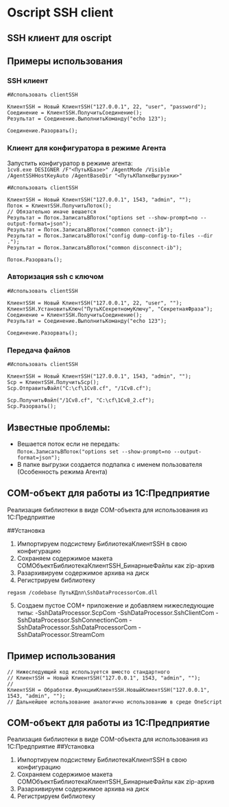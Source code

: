# Oscript SSH client 

## SSH клиент для oscript

## Примеры использования
### SSH клиент

```bsl
#Использовать clientSSH
    
КлиентSSH = Новый КлиентSSH("127.0.0.1", 22, "user", "password");
Соединение = КлиентSSH.ПолучитьСоединение();
Результат = Соединение.ВыполнитьКоманду("echo 123");   
    
Соединение.Разорвать();

```

### Клиент для конфигуратора в режиме Агента 

Запустить конфигуратор в режиме агента:  
`
1cv8.exe DESIGNER /F"<ПутьКБазе>" /AgentMode /Visible /AgentSSHHostKeyAuto /AgentBaseDir "<ПутьКПапкеВыгрузки>"
`


```bsl
#Использовать clientSSH

КлиентSSH = Новый КлиентSSH("127.0.0.1", 1543, "admin", "");
Поток = КлиентSSH.ПолучитьПоток();
// Обязательно иначе вешается
Результат = Поток.ЗаписатьВПоток("options set --show-prompt=no --output-format=json");
Результат = Поток.ЗаписатьВПоток("common connect-ib");
Результат = Поток.ЗаписатьВПоток("config dump-config-to-files --dir .");
Результат = Поток.ЗаписатьВПоток("common disconnect-ib");

Поток.Разорвать();

```


### Авторизация ssh с ключом

```bsl
#Использовать clientSSH
    
КлиентSSH = Новый КлиентSSH("127.0.0.1", 22, "user", "");
КлиентSSH.УстановитьКлюч("ПутьКСекретномуКлючу", "СекретнаяФраза");
Соединение = КлиентSSH.ПолучитьСоединение();
Результат = Соединение.ВыполнитьКоманду("echo 123");   
    
Соединение.Разорвать();

```

### Передача файлов

```bsl
#Использовать clientSSH
    
КлиентSSH = Новый КлиентSSH("127.0.0.1", 1543, "admin", "");
Scp = КлиентSSH.ПолучитьScp();
Scp.ОтправитьФайл("C:\cf\1Cv8.cf", "/1Cv8.cf");

Scp.ПолучитьФайл("/1Cv8.cf", "C:\cf\1Cv8_2.cf");
Scp.Разорвать();

```





## Известные проблемы:
* Вешается поток если не передать:  
 `Поток.ЗаписатьВПоток("options set --show-prompt=no --output-format=json");`  
 * В папке выгрузки создается подпапка с именем пользователя (Особенность режима Агента)

## COM-объект для работы из 1С:Предприятие

Реализация библиотеки в виде COM-объекта для использования из 1С:Предприятие

##Установка
1. Импортируем подсистему БиблиотекаКлиентSSH в свою конфигурацию
2. Сохраняем содержимое макета COMОбъектБиблиотекаКлиентSSH_БинарныеФайлы как zip-архив
3. Разархивируем содержимое архива на диск
4. Регистрируем библиотеку

```
regasm /codebase ПутьКДлл\SshDataProcessorCom.dll
```

5. Создаем пустое COM+ приложение и добавляем нижеследующие типы:
-SshDataProcessor.ScpCom
-SshDataProcessor.SshClientCom
-SshDataProcessor.SshConnectionCom
-SshDataProcessor.SshDataProcessorCom
-SshDataProcessor.StreamCom

## Пример использования

```1C
// Нижеследующий код используется вместо стандартного
// КлиентSSH = Новый КлиентSSH("127.0.0.1", 1543, "admin", "");
//
КлиентSSH = Обработки.ФункцииКлиентSSH.НовыйКлиентSSH("127.0.0.1", 1543, "admin", "");
// Дальнейшее использование аналогично использованию в среде OneScript
```

## COM-объект для работы из 1С:Предприятие

Реализация библиотеки в виде COM-объекта для использования из 1С:Предприятие
##Установка
1. Импортируем подсистему БиблиотекаКлиентSSH в свою конфигурацию
2. Сохраняем содержимое макета COMОбъектБиблиотекаКлиентSSH_БинарныеФайлы как zip-архив
3. Разархивируем содержимое архива на диск
4. Регистрируем библиотеку
